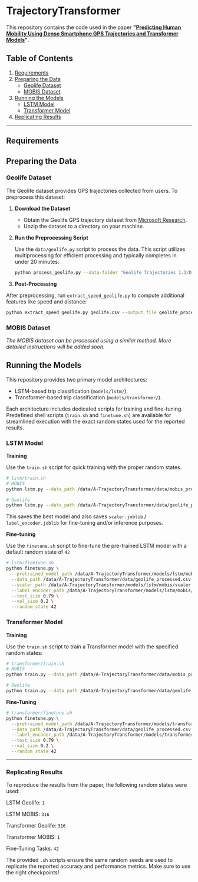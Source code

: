 # TrajectoryTransformer

This repository contains the code used in the paper **"[Predicting Human Mobility Using Dense Smartphone GPS Trajectories and Transformer Models](#)"**. 

## Table of Contents

1. [Requirements](#requirements)
2. [Preparing the Data](#preparing-the-data)  
   - [Geolife Dataset](#geolife-dataset)  
   - [MOBIS Dataset](#mobis-dataset)  
3. [Running the Models](#running-the-models)  
   - [LSTM Model](#lstm-model)   
   - [Transformer Model](#transformer-model)  
4. [Replicating Results](#replicating-results)

---

## Requirements

## Preparing the Data

### Geolife Dataset

The Geolife dataset provides GPS trajectories collected from users. To preprocess this dataset:

1. **Download the Dataset**

   - Obtain the Geolife GPS trajectory dataset from [Microsoft Research](https://www.microsoft.com/en-us/research/publication/geolife-gps-trajectory-dataset-user-guide/).
   - Unzip the dataset to a directory on your machine.

2. **Run the Preprocessing Script**

   Use the `data/geolife.py` script to process the data. This script utilizes multiprocessing for efficient processing and typically completes in under 20 minutes:

   ```bash
   python process_geolife.py --data-folder "Geolife Trajectories 1.3/Data" --output-file "geolife.csv"
   ```
3. **Post-Processing** 

After preprocessing, run `extract_speed_geolife.py` to compute additional features like speed and distance:

```bash
python extract_speed_geolife.py geolife.csv --output_file geolife_processed.csv
``` 

### MOBIS Dataset

_The MOBIS dataset can be processed using a similar method. More detailed instructions will be added soon._

## Running the Models
This repository provides two primary model architectures:

- LSTM-based trip classification (`models/lstm/`).
- Transformer-based trip classification (`models/transformer/`).

Each architecture includes dedicated scripts for training and fine-tuning. Predefined shell scripts (`train.sh` and `finetune.sh`) are available for streamlined execution with the exact random states used for the reported results.

### LSTM Model

**Training**

Use the `train.sh` script for quick training with the proper random states.

```bash
# lstm/train.sh
# MOBIS
python lstm.py --data_path /data/A-TrajectoryTransformer/data/mobis_processed.csv --random_state 316

# Geolife
python lstm.py --data_path /data/A-TrajectoryTransformer/data/geolife_processed.csv --random_state 1
```

This saves the best model and also saves `scaler.joblib` / `label_encoder.joblib` for fine-tuning and/or inference purposes.

**Fine-tuning**

Use the `finetune.sh` script to fine-tune the pre-trained LSTM model with a default random state of `42`

```bash
# lstm/finetune.sh
python finetune.py \
  --pretrained_model_path /data/A-TrajectoryTransformer/models/lstm/mobis/best_model.pth \
  --data_path /data/A-TrajectoryTransformer/data/geolife_processed.csv \
  --scaler_path /data/A-TrajectoryTransformer/models/lstm/mobis/scaler.joblib \
  --label_encoder_path /data/A-TrajectoryTransformer/models/lstm/mobis/label_encoder.joblib \
  --test_size 0.79 \
  --val_size 0.2 \
  --random_state 42
```

### Transformer Model

**Training**

Use the `train.sh` script to train a Transformer model with the specified random states:

```bash
# transformer/train.sh
# MOBIS
python train.py --data_path /data/A-TrajectoryTransformer/data/mobis_processed.csv --random_state 316

# Geolife
python train.py --data_path /data/A-TrajectoryTransformer/data/geolife_processed.csv --random_state 1
```

**Fine-Tuning**

```bash
# transformer/finetune.sh
python finetune.py \
  --pretrained_model_path /data/A-TrajectoryTransformer/models/transformer/mobis/best_model.pth \
  --data_path /data/A-TrajectoryTransformer/data/geolife_processed.csv \
  --label_encoder_path /data/A-TrajectoryTransformer/models/transformer/mobis/label_encoder.joblib \
  --test_size 0.79 \
  --val_size 0.2 \
  --random_state 42
```

---

### Replicating Results

To reproduce the results from the paper, the following random states were used:

LSTM Geolife: `1`

LSTM MOBIS: `316`

Transformer Geolife: `316`

Transformer MOBIS: `1`

Fine-Tuning Tasks: `42`

The provided `.sh` scripts ensure the same random seeds are used to replicate the reported accuracy and performance metrics. Make sure to use the right checkpoints!